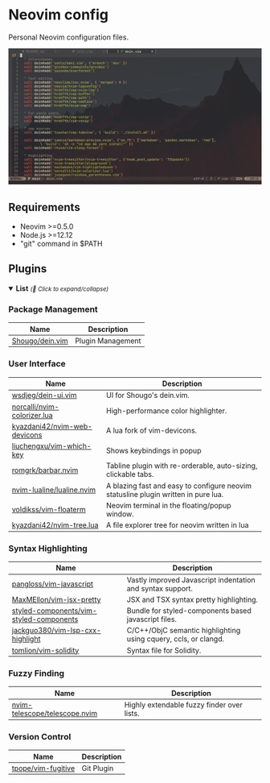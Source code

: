 # Neovim config

Personal Neovim configuration files.

![nvim-config](doc/img/nvim-preview.png)

## Requirements

- Neovim >=0.5.0
- Node.js >=12.12
- "git" command in $PATH

## Plugins

<details open>
  <summary><strong>List</strong> <small><i>(🔎 Click to expand/collapse)</i></small></summary>

### Package Management

| Name                                                  | Description       |
| ----------------------------------------------------- | ----------------- |
| [Shougo/dein.vim](https://github.com/Shougo/dein.vim) | Plugin Management |

### User Interface

| Name                                                                            | Description                                                                        |
| ------------------------------------------------------------------------------- | ---------------------------------------------------------------------------------- |
| [wsdjeg/dein-ui.vim](https://github.com/wsdjeg/dein-ui.vim)                     | UI for Shougo's dein.vim.                                                          |
| [norcalli/nvim-colorizer.lua](https://github.com/norcalli/nvim-colorizer.lua)   | High-performance color highlighter.                                                |
| [kyazdani42/nvim-web-devicons](https://github.com/kyazdani42/nvim-web-devicons) | A lua fork of vim-devicons.                                                        |
| [liuchengxu/vim-which-key](https://github.com/liuchengxu/vim-which-key)         | Shows keybindings in popup                                                         |
| [romgrk/barbar.nvim](https://github.com/romgrk/barbar.nvim)                     | Tabline plugin with re-orderable, auto-sizing, clickable tabs.                     |
| [nvim-lualine/lualine.nvim](https://github.com/nvim-lualine/lualine.nvim)       | A blazing fast and easy to configure neovim statusline plugin written in pure lua. |
| [voldikss/vim-floaterm](https://github.com/voldikss/vim-floaterm)               | Neovim terminal in the floating/popup window.                                      |
| [kyazdani42/nvim-tree.lua](https://github.com/kyazdani42/nvim-tree.lua)         | A file explorer tree for neovim written in lua                                     |

### Syntax Highlighting

| Name                                                                                                  | Description                                                     |
| ----------------------------------------------------------------------------------------------------- | --------------------------------------------------------------- |
| [pangloss/vim-javascript](https://github.com/pangloss/vim-javascript)                                 | Vastly improved Javascript indentation and syntax support.      |
| [MaxMEllon/vim-jsx-pretty](https://github.com/MaxMEllon/vim-jsx-pretty)                               | JSX and TSX syntax pretty highlighting.                         |
| [styled-components/vim-styled-components](https://github.com/styled-components/vim-styled-components) | Bundle for styled-components based javascript files.            |
| [jackguo380/vim-lsp-cxx-highlight](https://github.com/jackguo380/vim-lsp-cxx-highlight)               | C/C++/ObjC semantic highlighting using cquery, ccls, or clangd. |
| [tomlion/vim-solidity](https://github.com/tomlion/vim-solidity)                                       | Syntax file for Solidity.                                       |

### Fuzzy Finding

| Name                                                                              | Description                                |
| --------------------------------------------------------------------------------- | ------------------------------------------ |
| [nvim-telescope/telescope.nvim](https://github.com/nvim-telescope/telescope.nvim) | Highly extendable fuzzy finder over lists. |

### Version Control

| Name                                                        | Description |
| ----------------------------------------------------------- | ----------- |
| [tpope/vim-fugitive](https://github.com/tpope/vim-fugitive) | Git Plugin  |

</details>
